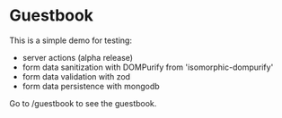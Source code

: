 # Guestbook

This is a simple demo for testing:

- server actions (alpha release)
- form data sanitization with DOMPurify from 'isomorphic-dompurify'
- form data validation with zod
- form data persistence with mongodb

Go to /guestbook to see the guestbook.
